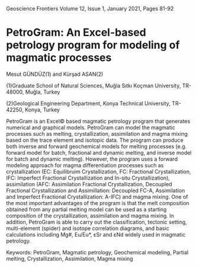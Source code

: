 Geoscience Frontiers
Volume 12, Issue 1, January 2021, Pages 81-92

# PetroGram: An Excel-based petrology program for modeling of magmatic processes

Mesut GÜNDÜZ(1) and Kürşad ASAN(2)

(1)Graduate School of Natural Sciences, Muğla Sıtkı Koçman University, TR-48000, Muğla, Turkey

(2)Geological Engineering Department, Konya Technical University, TR-42250, Konya, Turkey

PetroGram is an Excel© based magmatic petrology program that generates numerical and graphical models. PetroGram can model the magmatic processes such as melting, crystallization, assimilation and magma mixing based on the trace element and isotopic data. The program can produce both inverse and forward geochemical models for melting processes (e.g. forward model for batch, fractional and dynamic melting, and inverse model for batch and dynamic melting). However, the program uses a forward modeling approach for magma differentiation processes such as crystallization (EC: Equilibruim Crystallization, FC: Fractional Crystallization, IFC: Imperfect Fractional Crystallization and In-situ Crystallization), assimilation (AFC: Assimilation Fractional Crystallization, Decoupled Fractional Crystallization and Assimillation: Decoupled FC-A, Assimilation and Imperfect Fractional Crystallization: A-IFC) and magma mixing. One of the most important advantages of the program is that the melt composition obtained from any partial melting model can be used as a starting composition of the crystallization, assimilation and magma mixing. In addition, PetroGram is able to carry out the classification, tectonic setting, multi-element (spider) and isotope correlation diagrams, and basic calculations including Mg#, Eu/Eu*, εSr and εNd widely used in magmatic petrology.

Keywords: PetroGram, Magmatic petrology, Geochemical modeling, Partial melting, Crystallization, Assimilation, Magma mixing
